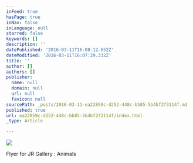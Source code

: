 ```yaml
---
inFeed: true
hasPage: true
inNav: false
inLanguage: null
starred: false
keywords: []
description: ''
datePublished: '2016-03-11T16:08:12.652Z'
dateModified: '2016-03-11T16:07:29.332Z'
title: ''
author: []
authors: []
publisher:
  name: null
  domain: null
  url: null
  favicon: null
sourcePath: _posts/2016-03-11-ea22859c-d252-448c-bb85-5b4bf2f3114f.md
published: true
url: ea22859c-d252-448c-bb85-5b4bf2f3114f/index.html
_type: Article

---
```

![](https://the-grid-user-content.s3-us-west-2.amazonaws.com/d0d6758d-aca9-460b-9e70-8013b57e9484.jpg)

Flyer for JR Gallery : Animals